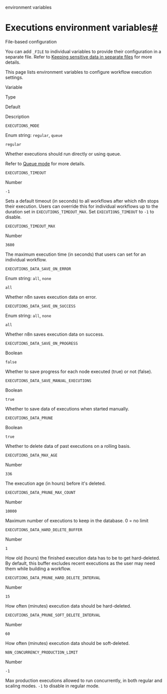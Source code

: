 environment variables

[](https://github.com/n8n-io/n8n-docs/edit/main/docs/hosting/configuration/environment-variables/executions.md "Edit this page")

# Executions environment variables[#](#executions-environment-variables "Permanent link")

File-based configuration

You can add `_FILE` to individual variables to provide their configuration in a separate file. Refer to [Keeping sensitive data in separate files](../../configuration-methods/#keeping-sensitive-data-in-separate-files) for more details.

This page lists environment variables to configure workflow execution settings.

Variable

Type

Default

Description

`EXECUTIONS_MODE`

Enum string: `regular`, `queue`

`regular`

Whether executions should run directly or using queue.  
  
Refer to [Queue mode](../../../scaling/queue-mode/) for more details.

`EXECUTIONS_TIMEOUT`

Number

`-1`

Sets a default timeout (in seconds) to all workflows after which n8n stops their execution. Users can override this for individual workflows up to the duration set in `EXECUTIONS_TIMEOUT_MAX`. Set `EXECUTIONS_TIMEOUT` to `-1` to disable.

`EXECUTIONS_TIMEOUT_MAX`

Number

`3600`

The maximum execution time (in seconds) that users can set for an individual workflow.

`EXECUTIONS_DATA_SAVE_ON_ERROR`

Enum string: `all`, `none`

`all`

Whether n8n saves execution data on error.

`EXECUTIONS_DATA_SAVE_ON_SUCCESS`

Enum string: `all`, `none`

`all`

Whether n8n saves execution data on success.

`EXECUTIONS_DATA_SAVE_ON_PROGRESS`

Boolean

`false`

Whether to save progress for each node executed (true) or not (false).

`EXECUTIONS_DATA_SAVE_MANUAL_EXECUTIONS`

Boolean

`true`

Whether to save data of executions when started manually.

`EXECUTIONS_DATA_PRUNE`

Boolean

`true`

Whether to delete data of past executions on a rolling basis.

`EXECUTIONS_DATA_MAX_AGE`

Number

`336`

The execution age (in hours) before it's deleted.

`EXECUTIONS_DATA_PRUNE_MAX_COUNT`

Number

`10000`

Maximum number of executions to keep in the database. 0 = no limit

`EXECUTIONS_DATA_HARD_DELETE_BUFFER`

Number

`1`

How old (hours) the finished execution data has to be to get hard-deleted. By default, this buffer excludes recent executions as the user may need them while building a workflow.

`EXECUTIONS_DATA_PRUNE_HARD_DELETE_INTERVAL`

Number

`15`

How often (minutes) execution data should be hard-deleted.

`EXECUTIONS_DATA_PRUNE_SOFT_DELETE_INTERVAL`

Number

`60`

How often (minutes) execution data should be soft-deleted.

`N8N_CONCURRENCY_PRODUCTION_LIMIT`

Number

`-1`

Max production executions allowed to run concurrently, in both regular and scaling modes. `-1` to disable in regular mode.